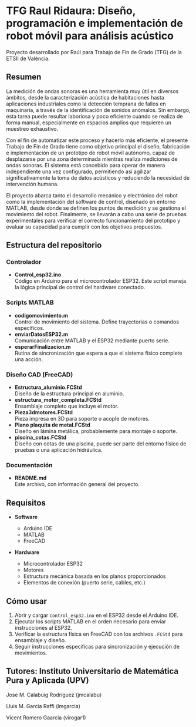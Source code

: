 # TFG Raul Ridaura: Diseño, programación e implementación de robot móvil para análisis acústico

Proyecto desarrollado por Raúl para Trabajo de Fin de Grado (TFG) de la ETSII de València.

## Resumen

La medición de ondas sonoras es una herramienta muy útil en diversos ámbitos, desde la caracterización acústica de habitaciones hasta aplicaciones industriales como la detección temprana de fallos en maquinaria, a través de la identificación de sonidos anómalos. Sin embargo, esta tarea puede resultar laboriosa y poco eficiente cuando se realiza de forma manual, especialmente en espacios amplios que requieren un muestreo exhaustivo.

Con el fin de automatizar este proceso y hacerlo más eficiente, el presente Trabajo de Fin de Grado tiene como objetivo principal el diseño, fabricación e implementación de un prototipo de robot móvil autónomo, capaz de desplazarse por una zona determinada mientras realiza mediciones de ondas sonoras. El sistema está concebido para operar de manera independiente una vez configurado, permitiendo así agilizar significativamente la toma de datos acústicos y reduciendo la necesidad de intervención humana.

El proyecto abarca tanto el desarrollo mecánico y electrónico del robot como la implementación del software de control, diseñado en entorno MATLAB, desde donde se definen los puntos de medición y se gestiona el movimiento del robot. Finalmente, se llevarán a cabo una serie de pruebas experimentales para verificar el correcto funcionamiento del prototipo y evaluar su capacidad para cumplir con los objetivos propuestos.

## Estructura del repositorio

### Controlador
- **Control_esp32.ino**  
  Código en Arduino para el microcontrolador ESP32. Este script maneja la lógica principal de control del hardware conectado.

### Scripts MATLAB
- **codigomovimiento.m**  
  Control de movimiento del sistema. Define trayectorias o comandos específicos.
- **enviarDatosESP32.m**  
  Comunicación entre MATLAB y el ESP32 mediante puerto serie.
- **esperarFinalizacion.m**  
  Rutina de sincronización que espera a que el sistema físico complete una acción.

### Diseño CAD (FreeCAD)
- **Estructura_aluminio.FCStd**  
  Diseño de la estructura principal en aluminio.
- **estructura_motor_completa.FCStd**  
  Ensamblaje completo que incluye el motor.
- **Pieza3dmotores.FCStd**  
  Pieza impresa en 3D para soporte o acople de motores.
- **Plano plaquita de metal.FCStd**  
  Diseño en lámina metálica, probablemente para montaje o soporte.
- **piscina_cotas.FCStd**  
  Diseño con cotas de una piscina, puede ser parte del entorno físico de pruebas o una aplicación hidráulica.

### Documentación
- **README.md**  
  Este archivo, con información general del proyecto.

## Requisitos

- **Software**
  - Arduino IDE
  - MATLAB
  - FreeCAD

- **Hardware**
  - Microcontrolador ESP32
  - Motores
  - Estructura mecánica basada en los planos proporcionados
  - Elementos de conexión (puerto serie, cables, etc.)

## Cómo usar

1. Abrir y cargar `Control_esp32.ino` en el ESP32 desde el Arduino IDE.
2. Ejecutar los scripts MATLAB en el orden necesario para enviar instrucciones al ESP32.
3. Verificar la estructura física en FreeCAD con los archivos `.FCStd` para ensamblaje y diseño.
4. Seguir instrucciones específicas para sincronización y ejecución de movimientos.

## Tutores: Instituto Universitario de Matemática Pura y Aplicada (UPV)

Jose M. Calabuig Rodríguez (jmcalabu)
 
Lluis M. Garcia Raffi (lmgarcia)

Vicent Romero Gaarcia (virogar1)



